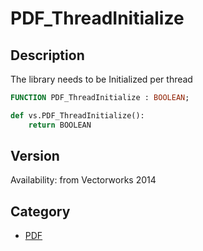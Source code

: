 # PDF_ThreadInitialize

## Description
The library needs to be Initialized per thread

```pascal
FUNCTION PDF_ThreadInitialize : BOOLEAN;
```

```python
def vs.PDF_ThreadInitialize():
    return BOOLEAN
```

## Version
Availability: from Vectorworks 2014

## Category
* [PDF](../Categories/PDF.md)
